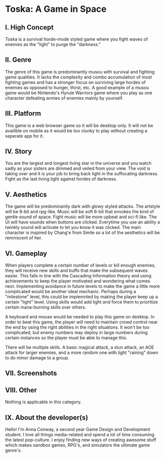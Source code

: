 # Toska: A Game in Space
## I. High Concept
Toska is a survival horde-mode styled game where you fight waves of enemies as the "light" to purge the "darkness."

## II. Genre
The genre of this game is predominantly musou with survival and fighting game qualities. It lacks the complexity and combo accumulation of most fighting games and has a stronger focus on surviving large hordes of enemies as opposed to hunger, thirst, etc. A good example of a musou game would be Nintendo's Hyrule Warriors game where you play as one character defeating armies of enemies mainly by yourself.

## III. Platform
This game is a web browser game so it will be desktop only. It will not be availible on mobile as it would be too clunky to play without creating a seperate app for it.

## IV. Story
You are the largest and longest living star in the universe and you watch sadly as your sisters are dimmed and veiled from your view. The void is taking over and it is your job to bring back light in the suffocating darkness. Fight as the last living light against hordes of darkness.

## V. Aesthetics
The game will be predominantly dark with glowy styled attacks. The artstyle will be 8-bit and rpg-like. Music will be soft 8-bit that envokes the kind of gentle sound of space. Fight music will be more upbeat and sci-fi like. The UI will have sounds when buttons are clicked. Everytime you use an ability a twinkly sound will activate to let you know it was clicked. The main character is inspired by Chang'e from Smite so a lot of the aesthetics will be remniscent of her.

## VI. Gameplay
When players complete a certain number of levels or kill enough enemies, they will receive new skills and buffs that make the subsequent waves easier. This falls in line with the Cascading Information theory and using achievements to keep the player motivated and wondering what comes next. Implementing avoidance in future levels to make the game a little more complicated would be another ideal mechanic. Perhaps during a "milestone" level, this could be implemnted by making the player keep up a certain "light" level. Using skills would add light and force them to prioritize certain mana-burning skills over others.

A keyboard and mouse would be needed to play this game on desktop. In order to beat this game, the player will need to maintain crowd control near the end by using the right abilities in the right situations. It won't be too complicated, but enemy numbers may deploy in large numbers during certain instances so the player must be able to manage this.

There will be multiple skills. A basic magical attack, a stun attack, an AOE attack for larger enemies, and a more random one with light "raining" down to do minor damage to a group.

## VII. Screenshots


## VIII. Other
Nothing is applicable in this category.

## IX. About the developer(s)
Hello! I'm Anna Conway, a second year Game Design and Development student. I love all things media-related and spend a lot of time consuming the latest pop-culture. I enjoy finding new ways of creating awesome stuff which makes sandbox games, RPG's, and simulators the ultimate game genre's.
